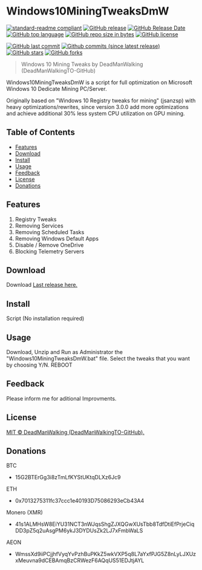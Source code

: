 # Windows10MiningTweaksDmW
[![standard-readme compliant](https://img.shields.io/badge/readme%20style-standard-brightgreen.svg)](./README.md)
[![GitHub release](https://img.shields.io/github/release/DeadManWalkingTO/Windows10MiningTweaksDmW/all.svg)](../../releases/latest)
[![GitHub Release Date](https://img.shields.io/github/release-date-pre/DeadManWalkingTO/Windows10MiningTweaksDmW.svg)](../../releases/latest)
[![GitHub top language](https://img.shields.io/github/languages/top/DeadManWalkingTO/Windows10MiningTweaksDmW.svg)](../../)
[![GitHub repo size in bytes](https://img.shields.io/github/repo-size/DeadManWalkingTO/Windows10MiningTweaksDmW.svg)](../../)
[![GitHub license](https://img.shields.io/github/license/DeadManWalkingTO/Windows10MiningTweaksDmW.svg)](./LICENSE)

[![GitHub last commit](https://img.shields.io/github/last-commit/DeadManWalkingTO/Windows10MiningTweaksDmW.svg)](../../)
[![Github commits (since latest release)](https://img.shields.io/github/commits-since/DeadManWalkingTO/Windows10MiningTweaksDmW/latest.svg)](../../)
[![GitHub stars](https://img.shields.io/github/stars/DeadManWalkingTO/Windows10MiningTweaksDmW.svg)](../../stargazers)
[![GitHub forks](https://img.shields.io/github/forks/DeadManWalkingTO/Windows10MiningTweaksDmW.svg)](../../network)
> Windows 10 Mining Tweaks by DeadManWalking (DeadManWalkingTO-GitHub) 

Windows10MiningTweaksDmW is a script for full optimization on Microsoft Windows 10 Dedicate Mining PC/Server. 

Originally based on "Windows 10 Registry tweaks for mining" (jsanzsp) with heavy optimizations/rewrites, since version 3.0.0 add more optimizations and achieve additional 30% less system CPU utilization on GPU mining.

## Table of Contents
- [Features](#features)
- [Download](#download)
- [Install](#install)
- [Usage](#usage)
- [Feedback](#feedback)
- [License](#license)
- [Donations](#donations)

## Features
1. Registry Tweaks
2. Removing Services
3. Removing Scheduled Tasks
4. Removing Windows Default Apps
5. Disable / Remove OneDrive
6. Blocking Telemetry Servers

## Download
Download [Last release here.](../../releases/latest)

## Install
Script (No installation required)

## Usage
Download, Unzip and Run as Administrator the "Windows10MiningTweaksDmW.bat" file.
Select the tweaks that you want by choosing Y/N.
REBOOT

## Feedback
Please inform me for aditional Improvments.

## License

[MIT © DeadManWalking (DeadManWalkingTO-GitHub).](./LICENSE)

## Donations

BTC
* 15G2BTErGg3i8zTmLfKYStUKtqDLXz6Jc9

ETH
* 0x7013275311fc37ccc1e40193D75086293eCb43A4

Monero (XMR)
* 41s1ALMHsW8EiYU31NCT3nWJqsShgZJXQGwXUsTbb8TdfDtiEfPrjeCiqDD3pZ5q2uAsgPM6ykJ3DYDUsZk2LJ7xFmbWaLS

AEON
* WmssXd9iiPCjjhfVyqYvPzhBuPKkZ5wkVXP5q8L7aYxfPJG5Z8nLyLJXUzxMeuvna9dCEBAmqBzCRWezF6AQqUS51EDJtjAYL

